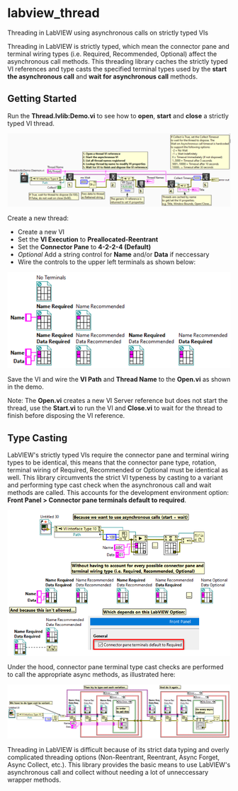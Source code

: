 # labview_thread
Threading in LabVIEW using asynchronous calls on strictly typed VIs

Threading in LabVIEW is strictly typed, which mean the connector pane and terminal wiring types (i.e. Required, Recommended, Optional) affect the asynchronous call methods. This threading library caches the strictly typed VI references and type casts the specified terminal types used by the **start the asynchronous call** and **wait for asynchronous call** methods.

## Getting Started

Run the **Thread.lvlib:Demo.vi** to see how to **open**, **start** and **close** a strictly typed VI thread. 

![Demo](/docs/imgs/demo.png)

Create a new thread:
- Create a new VI
- Set the **VI Execution** to **Preallocated-Reentrant**
- Set the **Connector Pane** to **4-2-2-4 (Default)**
- *Optional* Add a string control for **Name** and/or **Data** if neccessary
- Wire the controls to the upper left terminals as shown below:

![Terminals](/docs/imgs/terminals.png)

Save the VI and wire the **VI Path** and **Thread Name** to the **Open.vi** as shown in the demo.

Note: The **Open.vi** creates a new VI Server reference but does not start the thread, use the **Start.vi** to run the VI and **Close.vi** to wait for the thread to finish before disposing the VI reference.

## Type Casting

LabVIEW's strictly typed VIs require the connector pane and terminal wiring types to be identical, this means that the connector pane type, rotation, terminal wiring of Required, Recommended or Optional must be identical as well. This library circumvents the strict VI typeness by casting to a variant and performing type cast check when the asynchronous call and wait methods are called. This accounts for the development environment option: **Front Panel > Connector pane terminals default to required**.

![Justification](/docs/imgs/justification.png)

Under the hood, connector pane terminal type cast checks are performed to call the appropriate async methods, as illustrated here:

![Type Cast](/docs/imgs/typecast.png)

Threading in LabVIEW is difficult because of its strict data typing and overly complicated threading options (Non-Reentrant, Reentrant, Async Forget, Async Collect, etc.). This library provides the basic means to use LabVIEW's asynchronous call and collect without needing a lot of unneccessary wrapper methods.
